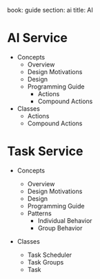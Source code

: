 book: guide
section: ai
title: AI

# AI Service #

- Concepts
   - Overview
   - Design Motivations
   - Design
   - Programming Guide
      - Actions
      - Compound Actions 
- Classes
   - Actions
   - Compound Actions

# Task Service #

- Concepts
   - Overview
   - Design Motivations
   - Design
   - Programming Guide 
   - Patterns
      - Individual Behavior
      - Group Behavior

- Classes
   - Task Scheduler
   - Task Groups
   - Task 


